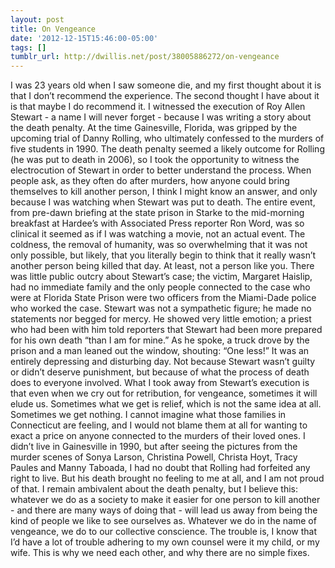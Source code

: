 ```yaml
---
layout: post
title: On Vengeance
date: '2012-12-15T15:46:00-05:00'
tags: []
tumblr_url: http://dwillis.net/post/38005886272/on-vengeance
---
```

I was 23 years old when I saw someone die, and my first thought about it is that I don’t recommend the experience.
The second thought I have about it is that maybe I do recommend it. I witnessed the execution of Roy Allen Stewart - a name I will never forget - because I was writing a story about the death penalty. At the time Gainesville, Florida, was gripped by the upcoming trial of Danny Rolling, who ultimately confessed to the murders of five students in 1990. The death penalty seemed a likely outcome for Rolling (he was put to death in 2006), so I took the opportunity to witness the electrocution of Stewart in order to better understand the process.
When people ask, as they often do after murders, how anyone could bring themselves to kill another person, I think I might know an answer, and only because I was watching when Stewart was put to death.
The entire event, from pre-dawn briefing at the state prison in Starke to the mid-morning breakfast at Hardee’s with Associated Press reporter Ron Word, was so clinical it seemed as if I was watching a movie, not an actual event. The coldness, the removal of humanity, was so overwhelming that it was not only possible, but likely, that you literally begin to think that it really wasn’t another person being killed that day. At least, not a person like you.
There was little public outcry about Stewart’s case; the victim, Margaret Haislip, had no immediate family and the only people connected to the case who were at Florida State Prison were two officers from the Miami-Dade police who worked the case. Stewart was not a sympathetic figure; he made no statements nor begged for mercy. He showed very little emotion; a priest who had been with him told reporters that Stewart had been more prepared for his own death “than I am for mine.” As he spoke, a truck drove by the prison and a man leaned out the window, shouting: “One less!”
It was an entirely depressing and disturbing day. Not because Stewart wasn’t guilty or didn’t deserve punishment, but because of what the process of death does to everyone involved.
What I took away from Stewart’s execution is that even when we cry out for retribution, for vengeance, sometimes it will elude us. Sometimes what we get is relief, which is not the same idea at all. Sometimes we get nothing.
I cannot imagine what those families in Connecticut are feeling, and I would not blame them at all for wanting to exact a price on anyone connected to the murders of their loved ones. I didn’t live in Gainesville in 1990, but after seeing the pictures from the murder scenes of Sonya Larson, Christina Powell, Christa Hoyt, Tracy Paules and Manny Taboada, I had no doubt that Rolling had forfeited any right to live. But his death brought no feeling to me at all, and I am not proud of that.
I remain ambivalent about the death penalty, but I believe this: whatever we do as a society to make it easier for one person to kill another - and there are many ways of doing that - will lead us away from being the kind of people we like to see ourselves as. Whatever we do in the name of vengeance, we do to our collective conscience.
The trouble is, I know that I’d have a lot of trouble adhering to my own counsel were it my child, or my wife. This is why we need each other, and why there are no simple fixes.
